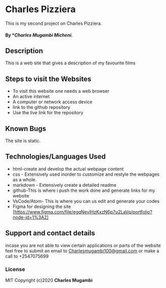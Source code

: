 # Charles Pizziera
This is my second project on Charles Pizziera.
#### By **Charles Mugambi Micheni.*
## Description
This is a web site that gives a description of my favourite films
## Steps to visit the Websites
* To visit this website one needs a web browser
* An active internet
* A computer or network access device
* link to the github repository
* Use the live link for the repository 

## Known Bugs
The site is static.
## Technologies/Languages Used
* html-create and develop the actual webpage content
* css - Extensively used inorder to customize and restyle the webpages as a whole.
* markdown - Extensively create a detailed readme
* github-This is where i push the work done and generate links for my website
* VsCode/Atom- This is where you can us edit and generate your codes
* Figma for designing the site [https://www.figma.com/file/egqNevlHzKxzN6p7u2LaVq/portfolio?node-id=1%3A2]
## Support and contact details
incase you are not able to view certain applications or parts of the website feel free to submit an email to Charlesmugambi100@gmail.com or make a call to +2547075699

### License
MIT
Copyright (c)2020 **Charles Mugambi**
